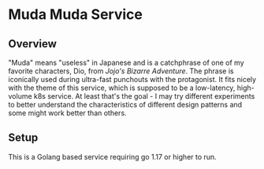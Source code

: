 # Muda Muda Service
## Overview
"Muda" means "useless" in Japanese and is a catchphrase of one of my favorite characters, Dio, from *Jojo's Bizarre Adventure*. 
The phrase is iconically used during ultra-fast punchouts with the protagonist.  It fits nicely with the theme of this service,
which is supposed to be a low-latency, high-volume k8s service.  At least that's the goal - I may try different experiments
to better understand the characteristics of different design patterns and some might work better than others.

## Setup
This is a Golang based service requiring go 1.17 or higher to run.  